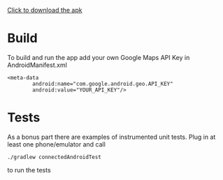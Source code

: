 <a href="https://github.com/BulatMukhutdinov/deliveries/blob/master/deliveries.apk?raw=true" download>Click to download the apk</a>

# Build
To build and run the app add your own Google Maps API Key in AndroidManifest.xml 
```
<meta-data
        android:name="com.google.android.geo.API_KEY"
        android:value="YOUR_API_KEY"/>
```
# Tests 
As a bonus part there are examples of instrumented unit tests. Plug in at least one phone/emulator and call
```
./gradlew connectedAndroidTest
```
to run the tests
